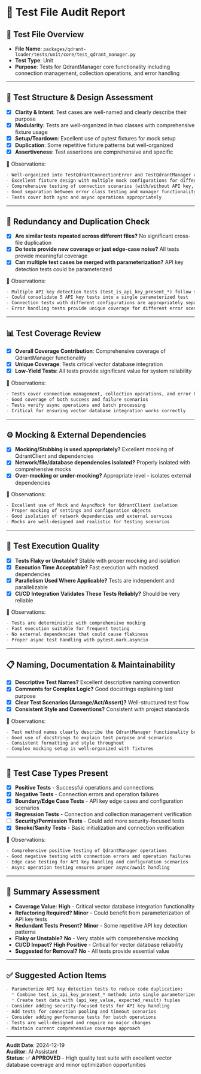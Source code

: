 # 🧪 Test File Audit Report

## 📌 **Test File Overview**

* **File Name**: `packages/qdrant-loader/tests/unit/core/test_qdrant_manager.py`
* **Test Type**: Unit
* **Purpose**: Tests for QdrantManager core functionality including connection management, collection operations, and error handling

---

## 🧱 **Test Structure & Design Assessment**

* [x] **Clarity & Intent**: Test cases are well-named and clearly describe their purpose
* [x] **Modularity**: Tests are well-organized in two classes with comprehensive fixture usage
* [x] **Setup/Teardown**: Excellent use of pytest fixtures for mock setup
* [x] **Duplication**: Some repetitive fixture patterns but well-organized
* [x] **Assertiveness**: Test assertions are comprehensive and specific

📝 Observations:

```markdown
- Well-organized into TestQdrantConnectionError and TestQdrantManager classes
- Excellent fixture design with multiple mock configurations for different scenarios
- Comprehensive testing of connection scenarios (with/without API key, localhost vs cloud)
- Good separation between error class testing and manager functionality testing
- Tests cover both sync and async operations appropriately
```

---

## 🔁 **Redundancy and Duplication Check**

* [x] **Are similar tests repeated across different files?** No significant cross-file duplication
* [x] **Do tests provide new coverage or just edge-case noise?** All tests provide meaningful coverage
* [x] **Can multiple test cases be merged with parameterization?** API key detection tests could be parameterized

📝 Observations:

```markdown
- Multiple API key detection tests (test_is_api_key_present_*) follow similar patterns
- Could consolidate 5 API key tests into a single parameterized test
- Connection tests with different configurations are appropriately separate
- Error handling tests provide unique coverage for different error scenarios
```

---

## 📊 **Test Coverage Review**

* [x] **Overall Coverage Contribution**: Comprehensive coverage of QdrantManager functionality
* [x] **Unique Coverage**: Tests critical vector database integration
* [x] **Low-Yield Tests**: All tests provide significant value for system reliability

📝 Observations:

```markdown
- Tests cover connection management, collection operations, and error handling
- Good coverage of both success and failure scenarios
- Tests verify async operations and batch processing
- Critical for ensuring vector database integration works correctly
```

---

## ⚙️ **Mocking & External Dependencies**

* [x] **Mocking/Stubbing is used appropriately?** Excellent mocking of QdrantClient and dependencies
* [x] **Network/file/database dependencies isolated?** Properly isolated with comprehensive mocks
* [x] **Over-mocking or under-mocking?** Appropriate level - isolates external dependencies

📝 Observations:

```markdown
- Excellent use of Mock and AsyncMock for QdrantClient isolation
- Proper mocking of settings and configuration objects
- Good isolation of network dependencies and external services
- Mocks are well-designed and realistic for testing scenarios
```

---

## 🚦 **Test Execution Quality**

* [x] **Tests Flaky or Unstable?** Stable with proper mocking and isolation
* [x] **Execution Time Acceptable?** Fast execution with mocked dependencies
* [x] **Parallelism Used Where Applicable?** Tests are independent and parallelizable
* [x] **CI/CD Integration Validates These Tests Reliably?** Should be very reliable

📝 Observations:

```markdown
- Tests are deterministic with comprehensive mocking
- Fast execution suitable for frequent testing
- No external dependencies that could cause flakiness
- Proper async test handling with pytest.mark.asyncio
```

---

## 📋 **Naming, Documentation & Maintainability**

* [x] **Descriptive Test Names?** Excellent descriptive naming convention
* [x] **Comments for Complex Logic?** Good docstrings explaining test purpose
* [x] **Clear Test Scenarios (Arrange/Act/Assert)?** Well-structured test flow
* [x] **Consistent Style and Conventions?** Consistent with project standards

📝 Observations:

```markdown
- Test method names clearly describe the QdrantManager functionality being tested
- Good use of docstrings to explain test purpose and scenarios
- Consistent formatting and style throughout
- Complex mocking setup is well-organized with fixtures
```

---

## 🧪 **Test Case Types Present**

* [x] **Positive Tests** - Successful operations and connections
* [x] **Negative Tests** - Connection errors and operation failures
* [x] **Boundary/Edge Case Tests** - API key edge cases and configuration scenarios
* [x] **Regression Tests** - Connection and collection management verification
* [ ] **Security/Permission Tests** - Could add more security-focused tests
* [x] **Smoke/Sanity Tests** - Basic initialization and connection verification

📝 Observations:

```markdown
- Comprehensive positive testing of QdrantManager operations
- Good negative testing with connection errors and operation failures
- Edge case testing for API key handling and configuration scenarios
- Async operation testing ensures proper async/await handling
```

---

## 🏁 **Summary Assessment**

* **Coverage Value**: **High** - Critical vector database integration functionality
* **Refactoring Required?** **Minor** - Could benefit from parameterization of API key tests
* **Redundant Tests Present?** **Minor** - Some repetitive API key detection patterns
* **Flaky or Unstable?** **No** - Very stable with comprehensive mocking
* **CI/CD Impact?** **High Positive** - Critical for vector database reliability
* **Suggested for Removal?** **No** - All tests provide essential value

---

## ✅ Suggested Action Items

```markdown
- Parameterize API key detection tests to reduce code duplication:
  * Combine test_is_api_key_present_* methods into single parameterized test
  * Create test data with (api_key_value, expected_result) tuples
- Consider adding security-focused tests for API key handling
- Add tests for connection pooling and timeout scenarios
- Consider adding performance tests for batch operations
- Tests are well-designed and require no major changes
- Maintain current comprehensive coverage approach
```

---

**Audit Date**: 2024-12-19  
**Auditor**: AI Assistant  
**Status**: ✅ **APPROVED** - High quality test suite with excellent vector database coverage and minor optimization opportunities

